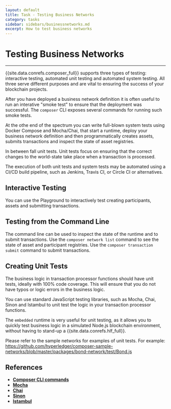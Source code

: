 ```yaml
---
layout: default
title: Task - Testing Business Networks
category: tasks
sidebar: sidebars/businessnetworks.md
excerpt: How to test business networks
---
```


# Testing Business Networks

---

{{site.data.conrefs.composer_full}} supports three types of testing: interactive testing, automated unit testing and automated system testing. All three serve different purposes and are vital to ensuring the success of your blockchain projects.

After you have deployed a business network definition it is often useful to run an interative "smoke test" to ensure that the deployment was successful. The `composer` CLI exposes several commands for running such smoke tests.

At the othe end of the spectrum you can write full-blown system tests using Docker Compose and Mocha/Chai, that start a runtime, deploy your business network definition and then programmatically creates assets, submits transactions and inspect the state of asset registries.

In between fall unit tests. Unit tests focus on ensuring that the correct changes to the world-state take place when a transaction is processed.

The execution of both unit tests and system tests may be automated using a CI/CD build pipeline, such as Jenkins, Travis CI, or Circle CI or alternatives.

## Interactive Testing

You can use the Playground to interactively test creating participants, assets and submitting transactions.

## Testing from the Command Line

The command line can be used to inspect the state of the runtime and to submit transactions. Use the `composer network list` command to see the state of asset and participant registries. Use the `composer transaction submit` command to submit transactions.

## Creating Unit Tests

The business logic in transaction processor functions should have unit tests, ideally with 100% code coverage. This will ensure that you do not have typos or logic errors in the business logic.

You can use standard JavaScript testing libraries, such as Mocha, Chai, Sinon and Istambul to unit test the logic in your transaction processor functions.

The `embedded` runtime is very useful for unit testing, as it allows you to quickly test business logic in a simulated Node.js blockchain environment, without having to stand-up a {{site.data.conrefs.hlf_full}}.

Please refer to the sample networks for examples of unit tests. For example:
https://github.com/hyperledger/composer-sample-networks/blob/master/packages/bond-network/test/Bond.js

## References

* [**Composer CLI commands**](../reference/commands.html)
* [**Mocha**](https://mochajs.org)
* [**Chai**](http://chaijs.com)
* [**Sinon**](http://sinonjs.org)
* [**Istambul**](https://istanbul.js.org)
